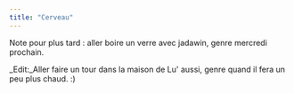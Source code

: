```yaml
---
title: "Cerveau"
---
```


Note pour plus tard : aller boire un verre avec jadawin, genre mercredi
prochain.

_Edit:_Aller faire un tour dans la maison de Lu' aussi, genre quand il fera un
peu plus chaud. :)

